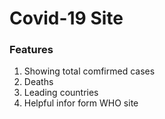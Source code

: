 
# Covid-19 Site
### Features 
1. Showing total comfirmed cases
2. Deaths
3. Leading countries 
4. Helpful infor form WHO site


